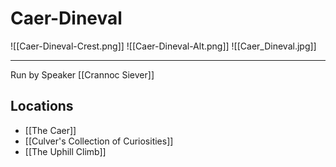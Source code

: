 # Caer-Dineval
![[Caer-Dineval-Crest.png]]
![[Caer-Dineval-Alt.png]]
![[Caer_Dineval.jpg]]

--- 

Run by Speaker [[Crannoc Siever]]

## Locations
- [[The Caer]]
- [[Culver's Collection of Curiosities]]
- [[The Uphill Climb]]